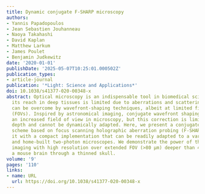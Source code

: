 ```yaml
---
title: Dynamic conjugate F-SHARP microscopy
authors:
- Yannis Papadopoulos
- Jean Sebastien Jouhanneau
- Naoya Takahashi
- David Kaplan
- Matthew Larkum
- James Poulet
- Benjamin Judkewitz
date: '2020-01-01'
publishDate: '2025-05-07T10:25:01.000502Z'
publication_types:
- article-journal
publication: '*Light: Science and Applications*'
doi: 10.1038/s41377-020-00348-x
abstract: Optical microscopy is an indispensable tool in biomedical sciences, but
  its reach in deep tissues is limited due to aberrations and scattering. This problem
  can be overcome by wavefront-shaping techniques, albeit at limited fields of view
  (FOVs). Inspired by astronomical imaging, conjugate wavefront shaping can lead to
  an increased field of view in microscopy, but this correction is limited to a set
  depth and cannot be dynamically adapted. Here, we present a conjugate wavefront-shaping
  scheme based on focus scanning holographic aberration probing (F-SHARP). We combine
  it with a compact implementation that can be readily adapted to a variety of commercial
  and home-built two-photon microscopes. We demonstrate the power of the method by
  imaging with high resolution over extended FOV (>80 µm) deeper than 400 μm inside
  a mouse brain through a thinned skull.
volume: '9'
pages: '110'
links:
- name: URL
  url: https://doi.org/10.1038/s41377-020-00348-x
---
```


